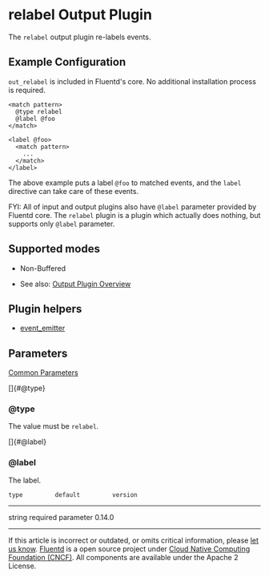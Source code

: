 # relabel Output Plugin

The `relabel` output plugin re-labels events.


## Example Configuration

`out_relabel` is included in Fluentd's core. No additional installation
process is required.

``` {.CodeRay}
<match pattern>
  @type relabel
  @label @foo
</match>

<label @foo>
  <match pattern>
    ...
  </match>
</label>
```

The above example puts a label `@foo` to matched events, and the `label`
directive can take care of these events.

FYI: All of input and output plugins also have `@label` parameter
provided by Fluentd core. The `relabel` plugin is a plugin which
actually does nothing, but supports only `@label` parameter.


Supported modes
---------------

-   Non-Buffered

-   See also: [Output Plugin Overview](/articles/output-plugin-overview.md)


Plugin helpers
--------------

-   [event\_emitter](/articles/api-plugin-helper-event_emitter.md)


Parameters
----------

[Common Parameters](/articles/plugin-common-parameters.md)

[]{#@type}

### \@type

The value must be `relabel`.

[]{#@label}

### \@label

The label.

    type         default         version
  -------- -------------------- ---------
   string   required parameter   0.14.0


------------------------------------------------------------------------

If this article is incorrect or outdated, or omits critical information,
please [let us know](https://github.com/fluent/fluentd-docs/issues?state=open).
[Fluentd](http://www.fluentd.org/) is a open source project under [Cloud
Native Computing Foundation (CNCF)](https://cncf.io/). All components
are available under the Apache 2 License.
